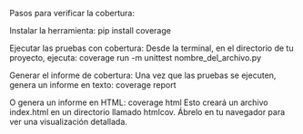 Pasos para verificar la cobertura:

Instalar la herramienta:
  pip install coverage

Ejecutar las pruebas con cobertura: Desde la terminal, en el directorio de tu proyecto, ejecuta:
  coverage run -m unittest nombre_del_archivo.py

Generar el informe de cobertura: Una vez que las pruebas se ejecuten, genera un informe en texto:
  coverage report

O genera un informe en HTML:
  coverage html
Esto creará un archivo index.html en un directorio llamado htmlcov. Ábrelo en tu navegador para ver una visualización detallada.
